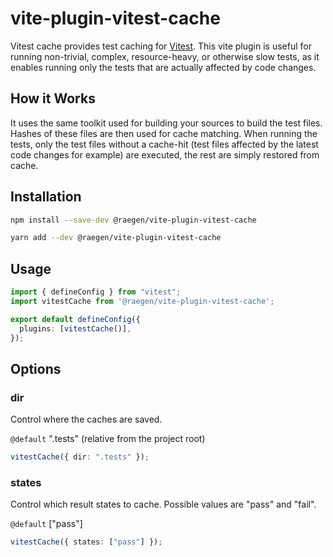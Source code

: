 # vite-plugin-vitest-cache

Vitest cache provides test caching for [Vitest](https://github.com/vitest-dev/vitest). This vite plugin is useful for running non-trivial, complex, resource-heavy, or otherwise slow tests, as it enables running only the tests that are actually affected by code changes.

## How it Works

It uses the same toolkit used for building your sources to build the test files. Hashes of these files are then used for cache matching. When running the tests, only the test files without a cache-hit (test files affected by the latest code changes for example) are executed, the rest are simply restored from cache.

## Installation

```sh
npm install --save-dev @raegen/vite-plugin-vitest-cache
```
```sh
yarn add --dev @raegen/vite-plugin-vitest-cache
```

## Usage

```ts
import { defineConfig } from "vitest";
import vitestCache from '@raegen/vite-plugin-vitest-cache';

export default defineConfig({
  plugins: [vitestCache()],
});
```

## Options

### dir

Control where the caches are saved.

`@default` ".tests" (relative from the project root)

```ts
vitestCache({ dir: ".tests" });
```

### states

Control which result states to cache. Possible values are "pass" and "fail".

`@default` ["pass"]

```ts
vitestCache({ states: ["pass"] });
```
